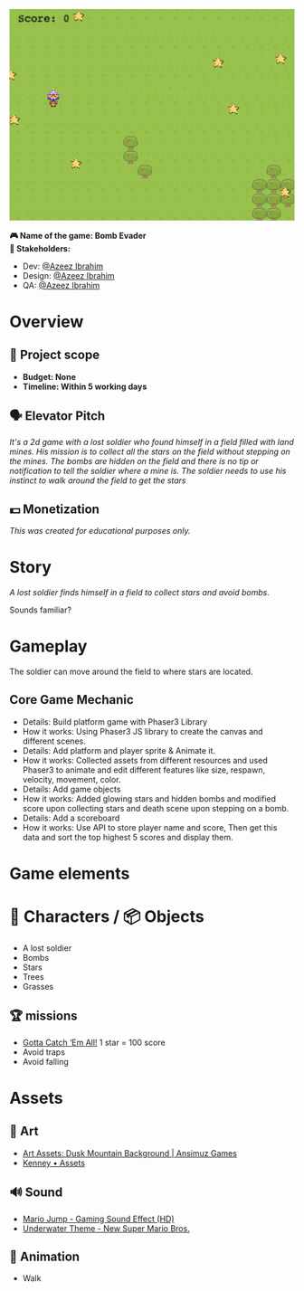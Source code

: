 ![img.png](game_scene.png)

**🎮️ Name of the game: Bomb Evader\
👥 Stakeholders:**

- Dev: [@](https://help.nuclino.com/988f802d-mention-a-team-member)[Azeez Ibrahim](https://github.com/kunmi02/)
- Design: [@](https://help.nuclino.com/988f802d-mention-a-team-member)[Azeez Ibrahim](https://github.com/kunmi02/)
- QA: [@](https://help.nuclino.com/988f802d-mention-a-team-member)[Azeez Ibrahim](https://github.com/kunmi02/)

# Overview

## 📐 Project scope

- **Budget: None**
- **Timeline: Within 5 working days**

## 🗣️ Elevator Pitch

_It's a 2d game with a lost soldier who found himself in a field filled with land mines. His mission is to collect all the stars on the field without stepping on the mines. The bombs are hidden on the field and there is no tip or notification to tell the soldier where a mine is. The soldier needs to use his instinct to walk around the field to get the stars_

## 💵 Monetization

_This was created for educational purposes only._

# Story

_A lost soldier finds himself in a field to collect stars and avoid bombs._

Sounds familiar?

# Gameplay

The soldier can move around the field to where stars are located.

## Core Game Mechanic

- Details: Build platform game with Phaser3 Library
- How it works: Using Phaser3 JS library to create the canvas and different scenes.
- Details: Add platform and player sprite & Animate it.
- How it works: Collected assets from different resources and used Phaser3 to animate and edit different features like size, respawn, velocity, movement, color.
- Details: Add game objects
- How it works: Added glowing stars and hidden bombs and modified score upon collecting stars and death scene upon stepping on a bomb.
- Details: Add a scoreboard
- How it works: Use API to store player name and score, Then get this data and sort the top highest 5 scores and display them.

# Game elements

# 👤 Characters / 📦️ Objects

- A lost soldier
- Bombs
- Stars
- Trees
- Grasses

## 🏆️ missions

- [Gotta Catch ‘Em All!](https://www.youtube.com/watch?v=MpaHR-V_R-o) 1 star = 100 score
- Avoid traps
- Avoid falling

# Assets

## 🎨 Art

- [Art Assets: Dusk Mountain Background | Ansimuz Games](https://ansimuz.com/site/art-assets-dusk-mountain-background/)
- [Kenney • Assets](https://www.kenney.nl/assets)

## 🔊 Sound

- [Mario Jump - Gaming Sound Effect (HD)](https://www.youtube.com/watch?v=37-paiEz0mQ)
- [Underwater Theme - New Super Mario Bros.](https://www.youtube.com/watch?v=vu9p5M9CHOg)

## 🏃‍ Animation

- Walk
